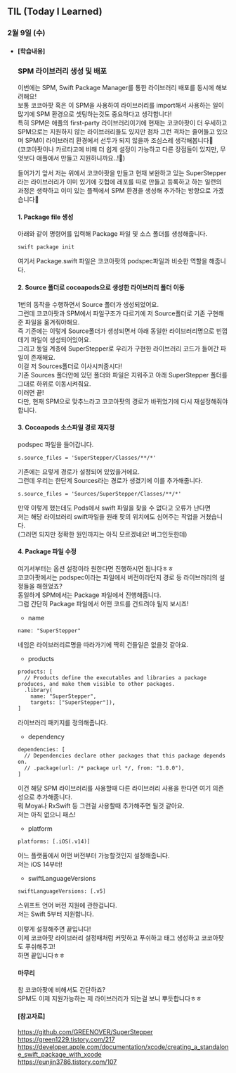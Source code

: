 ## TIL (Today I Learned)

### 2월 9일 (수)   

- #### [학습내용] 
  ### SPM 라이브러리 생성 및 배포
  이번에는 SPM, Swift Package Manager를 통한 라이브러리 배포를 동시에 해보려해요!   
  보통 코코아팟 혹은 이 SPM을 사용하여 라이브러리를 import해서 사용하는 일이 많기에 SPM 환경으로 셋팅하는것도 중요하다고 생각합니다!   
  특히 SPM은 애플의 first-party 라이브러리이기에 현재는 코코아팟이 더 우세하고 SPM으로는 지원하지 않는 라이브러리들도 있지만  점차 그런 격차는 줄어들고 있으며 SPM이 라이브러리 환경에서 선두가 되지 않을까 조심스레 생각해봅니다🤔   
  (코코아팟이나 카르타고에 비해 더 쉽게 설정이 가능하고 다른 장점들이 있지만, 무엇보다 애플에서 만들고 지원하니까요..!💪)   

  들어가기 앞서 저는 위에서 코코아팟을 만들고 현재 보완하고 있는 SuperStepper라는 라이브러리가 이미 있기에 깃헙에 레포를 따로 만들고 등록하고 하는 일련의 과정은 생략하고 이미 있는 플젝에서 SPM 환경을 생성해 추가하는 방향으로 가겠습니다🚀   
  #### 1. Package file 생성   
  아래와 같이 명령어를 입력해 Package 파일 및 소스 폴더를 생성해줍니다.   
  ```
  swift package init
  ```
  여기서 Package.swift 파일은 코코아팟의 podspec파일과 비슷한 역할을 해줍니다.   
  
  #### 2. Source 폴더로 cocoapods으로 생성한 라이브러리 폴더 이동   
  1번의 동작을 수행하면서 Source 폴더가 생성되었어요.   
  그런데 코코아팟과 SPM에서 파일구조가 다르기에 저 Source폴더로 기존 구현해준 파일을 옮겨줘야해요.   
  즉 기존에는 이렇게 Source폴더가 생성되면서 아래 동일한 라이브러리명으로 빈껍데기 파일이 생성되어있어요.    
  그리고 동일 계층에 SuperStepper로 우리가 구현한 라이브러리 코드가 들어간 파일이 존재해요.    
  이걸 저 Sources폴더로 이사시켜줍시다!   
  기존 Sources 폴더안에 있던 폴더와 파일은 지워주고 아래 SuperStepper 폴더를 그대로 하위로 이동시켜줘요.   
  이러면 끝!   
  다만, 현재 SPM으로 맞추느라고 코코아팟의 경로가 바뀌었기에 다시 재설정해줘야합니다.   
  
  #### 3. Cocoapods 소스파일 경로 재지정   
  podspec 파일을 들어갑니다.   
  ```
  s.source_files = 'SuperStepper/Classes/**/*'
  ```
  기존에는 요렇게 경로가 설정되어 있었을거에요.   
  그런데 우리는 한단계 Sources라는 경로가 생겼기에 이를 추가해줍니다.   
  ```
  s.source_files = 'Sources/SuperStepper/Classes/**/*'
  ```
  만약 이렇게 했는데도 Pods에서 swift 파일을 찾을 수 없다고 오류가 난다면   
  저는 해당 라이브러리 swift파일을 원래 팟의 위치에도 심어주는 작업을 거쳤습니다.   
  (그러면 되지만 정확한 원인까지는 아직 모르겠네요! 버그인듯한데)   
  
  #### 4. Package 파일 수정   
  여기서부터는 옵션 설정이라 원한다면 진행하시면 됩니다ㅎㅎ   
  코코아팟에서는 podspec이라는 파일에서 버전이라던지 경로 등 라이브러리의 설정들을 해줬었죠?   
  동일하게 SPM에서는 Package 파일에서 진행해줍니다.   
  그럼 간단히 Package 파일에서 어떤 코드를 건드려야 될지 보시죠!   
  - name   
  ```
  name: "SuperStepper"
  ```
  네임은 라이브러리르명을 따라가기에 딱히 건들일은 없을것 같아요.   
  - products   
  ```
  products: [
    // Products define the executables and libraries a package produces, and make them visible to other packages.
    .library(
      name: "SuperStepper",
      targets: ["SuperStepper"]),
  ]
  ```
  라이브러리 패키지를 정의해줍니다.   
  - dependency   
  ```
  dependencies: [
    // Dependencies declare other packages that this package depends on.
    // .package(url: /* package url */, from: "1.0.0"),
  ]
  ```
  이건 해당 SPM 라이브러리를 사용할때 다른 라이브러리 사용을 한다면 여기 의존성으로 추가해줍니다.   
  뭐 Moya나 RxSwift 등 그런걸 사용할때 추가해주면 될것 같아요.   
  저는 아직 없으니 패스!   
  - platform   
  ```
  platforms: [.iOS(.v14)]
  ```
  어느 플랫폼에서 어떤 버전부터 가능할것인지 설정해줍니다.   
  저는 iOS 14부터!   
  - swiftLanguageVersions   
  ```
  swiftLanguageVersions: [.v5]
  ```
  스위프트 언어 버전 지원에 관한겁니다.   
  저는 Swift 5부터 지원합니다.   

  이렇게 설정해주면 끝입니다!   
  이제 코코아팟 라이브러리 설정때처럼 커밋하고 푸쉬하고 태그 생성하고 코코아팟도 푸쉬해주고!   
  하면 끝입니다ㅎㅎ   

  #### 마무리   
  참 코코아팟에 비해서도 간단하죠?   
  SPM도 이제 지원가능하는 제 라이브러리가 되는걸 보니 뿌듯합니다ㅎㅎ   

  #### [참고자료]   
  https://github.com/GREENOVER/SuperStepper   
  https://green1229.tistory.com/217   
  https://developer.apple.com/documentation/xcode/creating_a_standalone_swift_package_with_xcode   
  https://eunjin3786.tistory.com/107   
